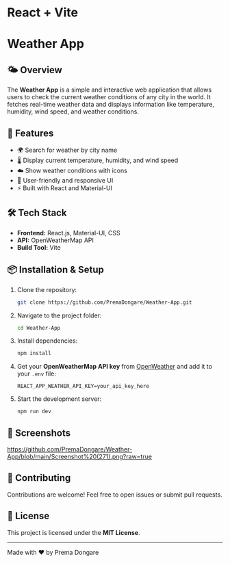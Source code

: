 # React + Vite

# Weather App

## 🌤 Overview
The **Weather App** is a simple and interactive web application that allows users to check the current weather conditions of any city in the world. It fetches real-time weather data and displays information like temperature, humidity, wind speed, and weather conditions.

## 🚀 Features
- 🌍 Search for weather by city name
- 🌡️ Display current temperature, humidity, and wind speed
- ☁️ Show weather conditions with icons
- 🎨 User-friendly and responsive UI
- ⚡ Built with React and Material-UI

## 🛠️ Tech Stack
- **Frontend:** React.js, Material-UI, CSS
- **API:** OpenWeatherMap API
- **Build Tool:** Vite

## 📦 Installation & Setup
1. Clone the repository:
   ```bash
   git clone https://github.com/PremaDongare/Weather-App.git
   ```
2. Navigate to the project folder:
   ```bash
   cd Weather-App
   ```
3. Install dependencies:
   ```bash
   npm install
   ```
4. Get your **OpenWeatherMap API key** from [OpenWeather](https://openweathermap.org/api) and add it to your `.env` file:
   ```
   REACT_APP_WEATHER_API_KEY=your_api_key_here
   ```
5. Start the development server:
   ```bash
   npm run dev
   ```

## 📸 Screenshots
https://github.com/PremaDongare/Weather-App/blob/main/Screenshot%20(271).png?raw=true


## 🤝 Contributing
Contributions are welcome! Feel free to open issues or submit pull requests.

## 📜 License
This project is licensed under the **MIT License**.

---
Made with ❤️ by Prema Dongare


